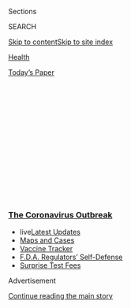 <div id="app">

<div>

<div>

<div>

<div class="NYTAppHideMasthead css-1q2w90k e1suatyy0">

<div class="section css-ui9rw0 e1suatyy2">

<div class="css-eph4ug er09x8g0">

<div class="css-6n7j50">

</div>

<span class="css-1dv1kvn">Sections</span>

<div class="css-10488qs">

<span class="css-1dv1kvn">SEARCH</span>

</div>

[Skip to content](#site-content)[Skip to site
index](#site-index)

</div>

<div id="masthead-section-label" class="css-1wr3we4 eaxe0e00">

[Health](https://www.nytimes3xbfgragh.onion/section/health)

</div>

<div class="css-10698na e1huz5gh0">

</div>

</div>

<div id="masthead-bar-one" class="section hasLinks css-15hmgas e1csuq9d3">

<div class="css-uqyvli e1csuq9d0">

</div>

<div class="css-1uqjmks e1csuq9d1">

</div>

<div class="css-9e9ivx">

[](https://myaccount.nytimes3xbfgragh.onion/auth/login?response_type=cookie&client_id=vi)

</div>

<div class="css-1bvtpon e1csuq9d2">

[Today’s
Paper](https://www.nytimes3xbfgragh.onion/section/todayspaper)

</div>

</div>

</div>

</div>

<div data-aria-hidden="false">

<div id="site-content" data-role="main">

<div>

<div class="css-1aor85t" style="opacity:0.000000001;z-index:-1;visibility:hidden">

<div class="css-1hqnpie">

<div class="css-epjblv">

<span class="css-17xtcya">[Health](/section/health)</span><span class="css-x15j1o">|</span><span class="css-fwqvlz">Researchers
Are Racing to Make a Coronavirus Vaccine. Will It
Help?</span>

</div>

<div class="css-k008qs">

<div class="css-1iwv8en">

<span class="css-18z7m18"></span>

<div>

</div>

</div>

<span class="css-1n6z4y">https://nyti.ms/2RAOsp9</span>

<div class="css-1705lsu">

<div class="css-4xjgmj">

<div class="css-4skfbu" data-role="toolbar" data-aria-label="Social Media Share buttons, Save button, and Comments Panel with current comment count" data-testid="share-tools">

  - 
  - 
  - 
  - 
    
    <div class="css-6n7j50">
    
    </div>

  - 
  - 

</div>

</div>

</div>

</div>

</div>

</div>

<div class="css-13pd83m">

<div class="css-l9svim">

### [<span class="css-pa1jbp"><span class="css-1rxm0ex">The Coronavirus</span><span class="css-1rxm0ex"> Outbreak</span></span>](https://www.nytimes3xbfgragh.onion/news-event/coronavirus?name=styln-coronavirus-national&region=TOP_BANNER&block=storyline_menu_recirc&action=click&pgtype=Article&impression_id=92efbf00-f4cd-11ea-a9ee-334f178d1f9e&variant=undefined)

  - <span class="css-1qkutce"><span class="css-12clwdu">live</span>[Latest
    Updates](https://www.nytimes3xbfgragh.onion/2020/09/11/world/covid-19-coronavirus.html?name=styln-coronavirus-national&region=TOP_BANNER&block=storyline_menu_recirc&action=click&pgtype=Article&impression_id=92efbf01-f4cd-11ea-a9ee-334f178d1f9e&variant=undefined)</span>
  - <span class="css-1qkutce">[Maps and
    Cases](https://www.nytimes3xbfgragh.onion/interactive/2020/us/coronavirus-us-cases.html?name=styln-coronavirus-national&region=TOP_BANNER&block=storyline_menu_recirc&action=click&pgtype=Article&impression_id=92efbf02-f4cd-11ea-a9ee-334f178d1f9e&variant=undefined)</span>
  - <span class="css-1qkutce">[Vaccine
    Tracker](https://www.nytimes3xbfgragh.onion/interactive/2020/science/coronavirus-vaccine-tracker.html?name=styln-coronavirus-national&region=TOP_BANNER&block=storyline_menu_recirc&action=click&pgtype=Article&impression_id=92efbf03-f4cd-11ea-a9ee-334f178d1f9e&variant=undefined)</span>
  - <span class="css-1qkutce">[F.D.A. Regulators’
    Self-Defense](https://www.nytimes3xbfgragh.onion/2020/09/10/us/politics/fda-coronavirus-vaccine.html?name=styln-coronavirus-national&region=TOP_BANNER&block=storyline_menu_recirc&action=click&pgtype=Article&impression_id=92efbf04-f4cd-11ea-a9ee-334f178d1f9e&variant=undefined)</span>
  - <span class="css-1qkutce">[Surprise Test
    Fees](https://www.nytimes3xbfgragh.onion/2020/09/09/upshot/coronavirus-surprise-test-fees.html?name=styln-coronavirus-national&region=TOP_BANNER&block=storyline_menu_recirc&action=click&pgtype=Article&impression_id=92efbf05-f4cd-11ea-a9ee-334f178d1f9e&variant=undefined)</span>

</div>

</div>

<div id="top-wrapper" class="css-1sy8kpn">

<div id="top-slug" class="css-l9onyx">

Advertisement

</div>

[Continue reading the main
story](#after-top)

<div class="ad top-wrapper" style="text-align:center;height:100%;display:block;min-height:250px">

<div id="top" class="place-ad" data-position="top" data-size-key="top">

</div>

</div>

<div id="after-top">

</div>

</div>

<div>

<div id="sponsor-wrapper" class="css-1hyfx7x">

<div id="sponsor-slug" class="css-19vbshk">

Supported by

</div>

[Continue reading the main
story](#after-sponsor)

<div id="sponsor" class="ad sponsor-wrapper" style="text-align:center;height:100%;display:block">

</div>

<div id="after-sponsor">

</div>

</div>

<div class="css-186x18t">

</div>

<div class="css-1vkm6nb ehdk2mb0">

# Researchers Are Racing to Make a Coronavirus Vaccine. Will It Help?

</div>

New technology and better coordination have sped up development. But a
coronavirus vaccine is still months — and most likely years — away.

<div class="css-79elbk" data-testid="photoviewer-wrapper">

<div class="css-z3e15g" data-testid="photoviewer-wrapper-hidden">

</div>

<div class="css-1a48zt4 ehw59r15" data-testid="photoviewer-children">

![<span class="css-16f3y1r e13ogyst0" data-aria-hidden="true">It took
researchers about 20 months to develop a vaccine against SARS in 2003
and six months when the Zika epidemic struck in 2015. Scientists want to
halve that time with the
coronavirus.</span><span class="css-cnj6d5 e1z0qqy90" itemprop="copyrightHolder"><span class="css-1ly73wi e1tej78p0">Credit...</span><span><span>Vido-Intervac,
via
Reuters</span></span></span>](https://static01.graylady3jvrrxbe.onion/images/2020/01/28/science/28VIRUS-VACCINE1/28VIRUS-VACCINE1-articleLarge.jpg?quality=75&auto=webp&disable=upscale)

</div>

</div>

<div class="css-18e8msd">

<div class="css-vp77d3 epjyd6m0">

<div class="css-1baulvz">

By [<span class="css-1baulvz" itemprop="name">Knvul
Sheikh</span>](https://www.nytimes3xbfgragh.onion/by/knvul-sheikh) and
[<span class="css-1baulvz last-byline" itemprop="name">Katie
Thomas</span>](https://www.nytimes3xbfgragh.onion/by/katie-thomas)

</div>

</div>

  - 
    
    <div class="css-ld3wwf e16638kd2">
    
    Published Jan. 28, 2020Updated June 10,
    2020
    
    </div>

  - 
    
    <div class="css-4xjgmj">
    
    <div class="css-pvvomx" data-role="toolbar" data-aria-label="Social Media Share buttons, Save button, and Comments Panel with current comment count" data-testid="share-tools">
    
      - 
      - 
      - 
      - 
        
        <div class="css-6n7j50">
        
        </div>
    
      - 
      - 
    
    </div>
    
    </div>

</div>

</div>

<div class="section meteredContent css-1r7ky0e" name="articleBody" itemprop="articleBody">

<div class="css-1fanzo5 StoryBodyCompanionColumn">

<div class="css-53u6y8">

In the early days of January, as cases of a strange, pneumonia-like
illness were reported in China, researchers at the National Institutes
of Health in Maryland readied themselves to hunt for a
[vaccine](https://www.nytimes3xbfgragh.onion/2020/04/27/world/europe/coronavirus-vaccine-update-oxford.html)
to prevent the new disease.

</div>

</div>

<div>

</div>

<div class="css-1fanzo5 StoryBodyCompanionColumn">

<div class="css-53u6y8">

They had clues that a
[coronavirus](https://www.nytimes3xbfgragh.onion/2020/04/27/world/europe/coronavirus-vaccine-update-oxford.html),
similar to ones that caused the SARS outbreak in 2003 and MERS in 2012,
was the culprit. Dr. Barney Graham, deputy director of the Vaccine
Research Center at the N.I.H, urged government scientists in China to
share the genetic makeup of the virus so his team could begin its race
to develop a vaccine.

On Friday, Jan. 10, the Chinese scientists posted the information on [a
public database](https://www.ncbi.nlm.nih.gov/nuccore/MN908947). The
next morning, Dr. Graham’s team was in the lab. And within hours, they
had pinpointed the letters of the genetic code that could be used to
make a vaccine.

</div>

</div>

<div class="css-1fanzo5 StoryBodyCompanionColumn">

<div class="css-53u6y8">

Scientists in Australia and at least three companies — Johnson &
Johnson, [Moderna
Therapeutics](https://www.nytimes3xbfgragh.onion/2020/05/18/health/coronavirus-vaccine-moderna.html)
and Inovio Pharmaceuticals — are also working on vaccine candidates to
stop the spread of the disease, which has infected about 6,000 people
and killed more than 130.

“Everybody is trying to move as quickly as possible,” said Jacqueline
Shea, the chief operating officer at Inovio.

Inovio received a grant of up to $9 million to develop a coronavirus
vaccine from the Coalition for Epidemic Preparedness Innovations, a
group whose aim is to speed vaccines to market. Moderna, which is
working with Dr. Graham’s team at the N.I.H., [received a similar
grant](https://cepi.net/news_cepi/cepi-to-fund-three-programmes-to-develop-vaccines-against-the-novel-coronavirus-ncov-2019/),
as did researchers at the University of Queensland in Australia.

Historically, vaccines have been one of the greatest public health tools
to prevent disease. But even as new technology, advancements in genomics
and improved global coordination have allowed researchers to move at
unprecedented speed, vaccine development remains an expensive and risky
process. It takes months and even years because the vaccines must
undergo extensive testing in animals and humans. In the best case, it
takes at least a year — and most likely longer — for any vaccine to
become available to the public.

“They may not help in the very early stages of an outbreak, but if we’re
able to develop vaccines in time, they will be an asset later,” said
Richard Hatchett, the chief executive of the epidemic preparedness
coalition.

</div>

</div>

<div class="css-1fanzo5 StoryBodyCompanionColumn">

<div class="css-53u6y8">

*\[*[*Follow our Live Coronavirus Vaccine
Tracker*](https://www.nytimes3xbfgragh.onion/interactive/2020/science/coronavirus-vaccine-tracker.html)*.\]*

</div>

</div>

<div class="css-79elbk" data-testid="photoviewer-wrapper">

<div class="css-z3e15g" data-testid="photoviewer-wrapper-hidden">

</div>

<div class="css-1a48zt4 ehw59r15" data-testid="photoviewer-children">

![<span class="css-16f3y1r e13ogyst0" data-aria-hidden="true">A
transmission electron microscopy image of isolated
coronavirus.</span><span class="css-cnj6d5 e1z0qqy90" itemprop="copyrightHolder"><span class="css-1ly73wi e1tej78p0">Credit...</span><span>China
Institute of Veterinary Drug Control, via
Reuters</span></span>](https://static01.graylady3jvrrxbe.onion/images/2020/01/28/science/28VIRUS-VACCINE2/28VIRUS-VACCINE2-articleLarge.jpg?quality=75&auto=webp&disable=upscale)

</div>

</div>

<div class="css-1fanzo5 StoryBodyCompanionColumn">

<div class="css-53u6y8">

With each new outbreak, scientists typically have to start from scratch.
After the SARS outbreak in 2003, it took researchers about 20 months
from the release of the viral genome to get a vaccine ready for human
trials. By the time an epidemic caused by the Zika virus occurred in
2015, researchers had brought the timeline down to six months. Now, they
hope the joint efforts will cut that time in
half.

<div id="NYT_MAIN_CONTENT_1_REGION" class="css-9tf9ac">

<div>

<div id="styln-covid-updates-world" class="section interactive-content interactive-size-medium css-1ftcdic">

<div class="css-17ih8de interactive-body">

<div id="styln-briefing-block" data-asset-id="QXJ0aWNsZTpueXQ6Ly9hcnRpY2xlLzJiYjYwYTJiLTY3NjItNTg3NC1iMGVhLWY4NzRhMjE3NTQyZA==">

<div class="briefing-block-header-section">

# [Latest Updates: The Coronavirus Outbreak](https://www.nytimes3xbfgragh.onion/2020/09/11/world/covid-19-coronavirus.html?action=click&pgtype=Article&state=default&region=MAIN_CONTENT_1&context=storylines_live_updates)

<div class="briefing-block-ts">

Updated 2020-09-12T07:09:04.082Z

</div>

</div>

  - [Fauci cautions the virus could disrupt life in the U.S. until
    ‘maybe even towards the end
    of 2021.’](https://www.nytimes3xbfgragh.onion/2020/09/11/world/covid-19-coronavirus.html?action=click&pgtype=Article&state=default&region=MAIN_CONTENT_1&context=storylines_live_updates#link-dfb8a16)
  - [From Asia to Africa, China promotes its vaccine candidates to win
    friends.](https://www.nytimes3xbfgragh.onion/2020/09/11/world/covid-19-coronavirus.html?action=click&pgtype=Article&state=default&region=MAIN_CONTENT_1&context=storylines_live_updates#link-7104d154)
  - [The other way the virus will kill:
    hunger.](https://www.nytimes3xbfgragh.onion/2020/09/11/world/covid-19-coronavirus.html?action=click&pgtype=Article&state=default&region=MAIN_CONTENT_1&context=storylines_live_updates#link-393ad215)

<div class="briefing-block-footer">

<div class="briefing-block-footer-meta">

[See more
updates](https://www.nytimes3xbfgragh.onion/2020/09/11/world/covid-19-coronavirus.html?action=click&pgtype=Article&state=default&region=MAIN_CONTENT_1&context=storylines_live_updates)

</div>

<div class="briefing-block-briefinglinks">

<span>More live coverage:</span>
[Markets](https://www.nytimes3xbfgragh.onion/live/2020/09/11/business/stock-market-today-coronavirus?action=click&pgtype=Article&state=default&region=MAIN_CONTENT_1&context=storylines_live_updates)

</div>

</div>

</div>

</div>

</div>

</div>

</div>

The morning after the Chinese scientists published their data earlier
this month, Dr. Graham’s team got to work checking the sequence and
comparing it with what they already had for SARS and MERS. They wanted
to focus on the spike protein, which forms the crown of the coronavirus
and recognizes receptors, or entry points, on a host cell.

“If you can block the spike protein from binding to a cell, then you’ve
effectively prevented an infection,” said Kizzmekia Corbett, the
scientific lead for Dr. Graham’s coronavirus team.

Dr. Corbett and others had studied the spike proteins on SARS and MERS
viruses in detail, using them to develop experimental vaccines. The
vaccines never made it to market because SARS was successfully contained
with public health measures before the vaccine was ready and
preliminary[human trials for the MERS vaccine showed
success](https://www.thelancet.com/journals/laninf/article/PIIS1473-3099\(19\)30266-X/fulltext)
last year.

<div id="NYT_MAIN_CONTENT_2_REGION" class="css-9tf9ac">

<div>

</div>

</div>

But the scientists had a method for developing vaccines that could help
them fast-track production for the new coronavirus. They used the
template for the SARS vaccine and swapped in just enough genetic code
that would make it work for the new virus. “I call it plug and play,”
Dr. Corbett said.

Within a few hours, Dr. Corbett was able to prepare the modified
sequence that the researchers needed. On Tuesday, Jan. 14, the team held
a conference call to discuss the next steps with collaborators in labs
across the country, and sent off the sequence to Moderna.

</div>

</div>

<div class="css-1fanzo5 StoryBodyCompanionColumn">

<div class="css-53u6y8">

Scientists at the company plan to use the genetic information to create
synthetic messenger RNA, which carries instructions for cells’
protein-making machinery. The technology will help induce high levels of
antibodies that can identify the spike protein and fight off an
infection.

Once Moderna manufactures the messenger RNA in a few weeks, the N.I.H.
will run more tests, Dr. Corbett said. Collaborators in academic labs
will then test the vaccine in mice infected with the virus and check
blood samples from the animals to see how well the experimental vaccine
worked.

</div>

</div>

<div class="css-79elbk" data-testid="photoviewer-wrapper">

<div class="css-z3e15g" data-testid="photoviewer-wrapper-hidden">

</div>

<div class="css-1a48zt4 ehw59r15" data-testid="photoviewer-children">

<div class="css-1xdhyk6 erfvjey0">

<span class="css-1ly73wi e1tej78p0">Image</span>

<div class="css-zjzyr8">

<div data-testid="lazyimage-container" style="height:257.77777777777777px">

</div>

</div>

</div>

<span class="css-16f3y1r e13ogyst0" data-aria-hidden="true">Dr. Anthony
Fauci, director of the National Institute of Allergy and Infectious
Diseases, during a coronavirus update by U.S. public health officials on
Tuesday.</span><span class="css-cnj6d5 e1z0qqy90" itemprop="copyrightHolder"><span class="css-1ly73wi e1tej78p0">Credit...</span><span>Amanda
Voisard/Reuters</span></span>

</div>

</div>

<div class="css-1fanzo5 StoryBodyCompanionColumn">

<div class="css-53u6y8">

Dr. Anthony Fauci, director of the National Institute of Allergy and
Infectious Diseases at the N.I.H., who oversees Dr. Graham’s team, said
he expected the vaccine research to move quickly.

“If we don’t run into any unforeseen obstacles, we’ll be able to get a
Phase 1 trial going within the next three months, which will be record
speed,” he said, referring to early human trials that test for safety.

Other researchers are using different methods to develop their vaccines.

Inovio, which is also developing a vaccine for MERS, uses a DNA-based
technology. Johnson & Johnson delivers vaccines through adenoviruses —
which can cause coldlike symptoms but have been made harmless. And
researchers at the University of Queensland are testing particles that
mimic the structure of a virus.

“We don’t know which vaccine approach will be successful at this stage,
so we have to try everything in our arsenal,” said Dr. Gregory Poland, a
vaccine expert at the Mayo Clinic in Rochester, Minn.

</div>

</div>

<div class="css-1fanzo5 StoryBodyCompanionColumn">

<div class="css-53u6y8">

In interviews, company executives said that partnerships with
governments and philanthropic foundations were essential to developing
vaccines for outbreaks because there [are so many
uncertainties](https://www.nytimes3xbfgragh.onion/2014/10/24/health/without-lucrative-market-potential-ebola-vaccine-was-shelved-for-years.html).

Dr. Paul Stoffels, Johnson & Johnson’s chief scientific officer,
estimated it could take eight to 12 months before his company’s vaccines
reach human clinical trials. By then, it is possible the coronavirus
outbreak will have been contained. Testing of Johnson & Johnson’s Zika
vaccine is currently halted, he said, because new outbreaks of the
disease have slowed.

“You have to be brave and you have to be a solid company to do this,
because there is no real incentive to do this, no financial incentive,”
he said.

Stéphane Bancel, the chief executive of Moderna, said vaccines were
necessary, even if an outbreak wanes, because it could always return. “I
think it’s important to be prepared,” he said.

Experts believe that the frequency of outbreaks will only increase
because of [climate
change](https://www.nytimes3xbfgragh.onion/interactive/2019/06/10/climate/dengue-mosquito-spread-map.html),
urbanization and global travel, among other factors.

“We probably need to start thinking about putting in a special
infrastructure for coronavirus infections the same way we have for the
flu,” said Dr. Peter Hotez, who is co-director of the Texas Children’s
Hospital Center for Vaccine Development and was involved in the
production of a SARS vaccine that may be repurposed for the new
coronavirus. The detection and monitoring of infections, as well as the
development of vaccines, will put an insurance policy in place for
future outbreaks, he said.

</div>

</div>

<div class="css-1fanzo5 StoryBodyCompanionColumn">

<div class="css-53u6y8">

“We’re just starting to realize that the power of vaccines goes way
beyond public health,” he said. “They are also critical to the global
economy and global security.”

</div>

</div>

<div>

</div>

<div class="css-1fanzo5 StoryBodyCompanionColumn">

<div class="css-53u6y8">

***\[*[*Like the Science Times page on
Facebook.*](http://on.fb.me/1paTQ1h)** ****** *| Sign up for the*
**[*Science Times newsletter.*](http://nyti.ms/1MbHaRU)*\]***

</div>

</div>

</div>

<div>

</div>

<div>

</div>

<div>

</div>

<div>

<div id="bottom-wrapper" class="css-1ede5it">

<div id="bottom-slug" class="css-l9onyx">

Advertisement

</div>

[Continue reading the main
story](#after-bottom)

<div id="bottom" class="ad bottom-wrapper" style="text-align:center;height:100%;display:block;min-height:90px">

</div>

<div id="after-bottom">

</div>

</div>

</div>

</div>

</div>

## Site Index

<div>

</div>

## Site Information Navigation

  - [© <span>2020</span> <span>The New York Times
    Company</span>](https://help.nytimes3xbfgragh.onion/hc/en-us/articles/115014792127-Copyright-notice)

<!-- end list -->

  - [NYTCo](https://www.nytco.com/)
  - [Contact
    Us](https://help.nytimes3xbfgragh.onion/hc/en-us/articles/115015385887-Contact-Us)
  - [Work with us](https://www.nytco.com/careers/)
  - [Advertise](https://nytmediakit.com/)
  - [T Brand Studio](http://www.tbrandstudio.com/)
  - [Your Ad
    Choices](https://www.nytimes3xbfgragh.onion/privacy/cookie-policy#how-do-i-manage-trackers)
  - [Privacy](https://www.nytimes3xbfgragh.onion/privacy)
  - [Terms of
    Service](https://help.nytimes3xbfgragh.onion/hc/en-us/articles/115014893428-Terms-of-service)
  - [Terms of
    Sale](https://help.nytimes3xbfgragh.onion/hc/en-us/articles/115014893968-Terms-of-sale)
  - [Site
    Map](https://spiderbites.nytimes3xbfgragh.onion)
  - [Help](https://help.nytimes3xbfgragh.onion/hc/en-us)
  - [Subscriptions](https://www.nytimes3xbfgragh.onion/subscription?campaignId=37WXW)

</div>

</div>

</div>

</div>
